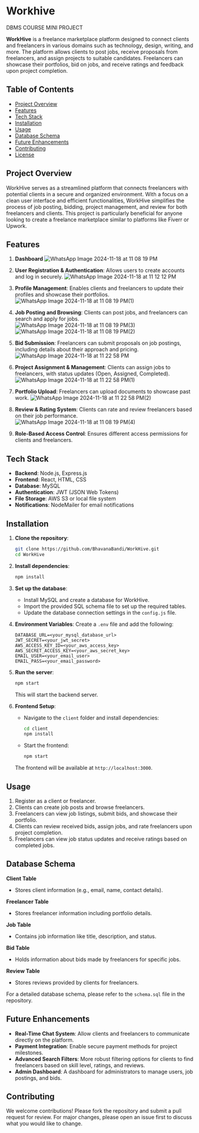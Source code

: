 # Workhive
DBMS COURSE MINI PROJECT 

**WorkHive** is a freelance marketplace platform designed to connect clients and freelancers in various domains such as technology, design, writing, and more. The platform allows clients to post jobs, receive proposals from freelancers, and assign projects to suitable candidates. Freelancers can showcase their portfolios, bid on jobs, and receive ratings and feedback upon project completion.

## Table of Contents
- [Project Overview](#project-overview)
- [Features](#features)
- [Tech Stack](#tech-stack)
- [Installation](#installation)
- [Usage](#usage) 
- [Database Schema](#database-schema)
- [Future Enhancements](#future-enhancements)
- [Contributing](#contributing)
- [License](#license)

## Project Overview
WorkHive serves as a streamlined platform that connects freelancers with potential clients in a secure and organized environment. With a focus on a clean user interface and efficient functionalities, WorkHive simplifies the process of job posting, bidding, project management, and review for both freelancers and clients. This project is particularly beneficial for anyone looking to create a freelance marketplace similar to platforms like Fiverr or Upwork.

## Features
1. **Dashboard**
![WhatsApp Image 2024-11-18 at 11 08 19 PM](https://github.com/user-attachments/assets/3c97a1bd-74a3-4aa5-b28c-7b271853d6b1)

2. **User Registration & Authentication**: Allows users to create accounts and log in securely.
![WhatsApp Image 2024-11-18 at 11 12 12 PM](https://github.com/user-attachments/assets/e378e0e9-eee4-426b-b85b-8824b5cac8d5)

3. **Profile Management**: Enables clients and freelancers to update their profiles and showcase their portfolios.
![WhatsApp Image 2024-11-18 at 11 08 19 PM(1)](https://github.com/user-attachments/assets/83a67ad9-67cd-48d6-852d-568134b7e474)

4. **Job Posting and Browsing**: Clients can post jobs, and freelancers can search and apply for jobs.
![WhatsApp Image 2024-11-18 at 11 08 19 PM(3)](https://github.com/user-attachments/assets/6b3974da-9021-4e96-9f43-03b51bb07bd9)
![WhatsApp Image 2024-11-18 at 11 08 19 PM(2)](https://github.com/user-attachments/assets/6531c00a-f36d-4b53-b926-25f86f9ae0e1)

5. **Bid Submission**: Freelancers can submit proposals on job postings, including details about their approach and pricing.
![WhatsApp Image 2024-11-18 at 11 22 58 PM](https://github.com/user-attachments/assets/f55a9896-97f9-4be0-832e-6ec5495614d4)

6. **Project Assignment & Management**: Clients can assign jobs to freelancers, with status updates (Open, Assigned, Completed).
![WhatsApp Image 2024-11-18 at 11 22 58 PM(1)](https://github.com/user-attachments/assets/1708b661-410e-4573-a0a3-d2b860a05fad)

7. **Portfolio Upload**: Freelancers can upload documents to showcase past work.
![WhatsApp Image 2024-11-18 at 11 22 58 PM(2)](https://github.com/user-attachments/assets/c875c124-7f99-4550-a868-faa4723d4890)

8. **Review & Rating System**: Clients can rate and review freelancers based on their job performance.
![WhatsApp Image 2024-11-18 at 11 08 19 PM(4)](https://github.com/user-attachments/assets/6ab7335c-a4bf-435c-b9ba-daeb2456373e)

9. **Role-Based Access Control**: Ensures different access permissions for clients and freelancers.

## Tech Stack
- **Backend**: Node.js, Express.js
- **Frontend**: React, HTML, CSS
- **Database**: MySQL
- **Authentication**: JWT (JSON Web Tokens)
- **File Storage**: AWS S3 or local file system
- **Notifications**: NodeMailer for email notifications

## Installation

1. **Clone the repository**:
   ```bash
   git clone https://github.com/BhavanaBandi/WorkHive.git
   cd WorkHive
   ```

2. **Install dependencies**:
   ```bash
   npm install
   ```

3. **Set up the database**:
   - Install MySQL and create a database for WorkHive.
   - Import the provided SQL schema file to set up the required tables.
   - Update the database connection settings in the `config.js` file.

4. **Environment Variables**:
   Create a `.env` file and add the following:
   ```plaintext
   DATABASE_URL=<your_mysql_database_url> 
   JWT_SECRET=<your_jwt_secret>
   AWS_ACCESS_KEY_ID=<your_aws_access_key>
   AWS_SECRET_ACCESS_KEY=<your_aws_secret_key>
   EMAIL_USER=<your_email_user>
   EMAIL_PASS=<your_email_password>
   ```

5. **Run the server**:
   ```bash
   npm start
   ```
   This will start the backend server.

6. **Frontend Setup**:
   - Navigate to the `client` folder and install dependencies:
     ```bash
     cd client
     npm install
     ```
   - Start the frontend:
     ```bash
     npm start
     ```
   The frontend will be available at `http://localhost:3000`.

## Usage
1. Register as a client or freelancer.
2. Clients can create job posts and browse freelancers.
3. Freelancers can view job listings, submit bids, and showcase their portfolio.
4. Clients can review received bids, assign jobs, and rate freelancers upon project completion.
5. Freelancers can view job status updates and receive ratings based on completed jobs.

## Database Schema

**Client Table**
- Stores client information (e.g., email, name, contact details).

**Freelancer Table**
- Stores freelancer information including portfolio details.

**Job Table**
- Contains job information like title, description, and status.

**Bid Table**
- Holds information about bids made by freelancers for specific jobs.

**Review Table**
- Stores reviews provided by clients for freelancers.

For a detailed database schema, please refer to the `schema.sql` file in the repository.

## Future Enhancements
- **Real-Time Chat System**: Allow clients and freelancers to communicate directly on the platform.
- **Payment Integration**: Enable secure payment methods for project milestones.
- **Advanced Search Filters**: More robust filtering options for clients to find freelancers based on skill level, ratings, and reviews.
- **Admin Dashboard**: A dashboard for administrators to manage users, job postings, and bids.

## Contributing
We welcome contributions! Please fork the repository and submit a pull request for review. For major changes, please open an issue first to discuss what you would like to change.





